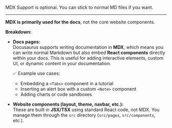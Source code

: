 MDX Support is optional. You can stick to normal MD files if you want.

---

**MDX is primarily used for the docs**, not the core website components.

**Breakdown:**
- **Docs pages:**  
    Docusaurus supports writing documentation in **MDX**, which means you can write normal Markdown but also embed **React components** directly within your docs. This is useful for adding interactive elements, custom UI, or dynamic content in your documentation.
    
    ✅ Example use cases:
    - Embedding a `<Tabs>` component in a tutorial
    - Inserting an alert box with a custom `<Note>` component
    - Adding charts or code sandboxes
    
- **Website components (layout, theme, navbar, etc.):**  
    These are built in **JSX/TSX** using standard React code, not MDX. You manage them through the `src` directory (`src/pages`, `src/components`, etc.).

